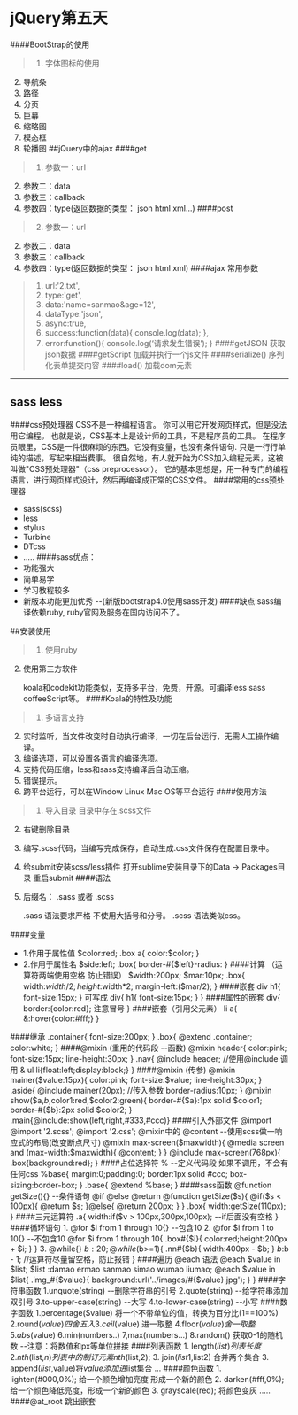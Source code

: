# jQuery第五天

####BootStrap的使用
>1. 字体图标的使用
2. 导航条
2. 路径
2. 分页
2. 巨幕
2. 缩略图
2. 模态框
2. 轮播图
##jQuery中的ajax
####get   
>1. 参数一：url
2. 参数二：data
2. 参数三：callback
2. 参数四：type(返回数据的类型： json html xml...)
####post
>2. 参数一：url
2. 参数二：data
2. 参数三：callback
2. 参数四：type(返回数据的类型： json html xml)
####ajax
	常用参数
>1. url:'2.txt',
>1. type:'get',
>1. data:'name=sanmao&age=12',
>1. dataType:'json',
>1. async:true,
>1. success:function(data){
		console.log(data);
	},
>1. error:function(){
console.log(‘请求发生错误’);
}
####getJSON
	获取json数据
####getScript
	加载并执行一个js文件
####serialize()
	序列化表单提交内容
####load()
	加载dom元素

---

## sass   less
####css预处理器
	CSS不是一种编程语言。
	你可以用它开发网页样式，但是没法用它编程。
	也就是说，CSS基本上是设计师的工具，不是程序员的工具。
	在程序员眼里，CSS是一件很麻烦的东西。它没有变量，也没有条件语句.
	只是一行行单纯的描述，写起来相当费事。
	很自然地，有人就开始为CSS加入编程元素，这被叫做"CSS预处理器"（css preprocessor）。
	它的基本思想是，用一种专门的编程语言，进行网页样式设计，然后再编译成正常的CSS文件。
####常用的css预处理器
* sass(scss)
* less
* stylus
* Turbine
* DTcss
*  .....
####sass优点：
* 功能强大
* 简单易学
* 学习教程较多
* 新版本功能更加优秀 --(新版bootstrap4.0使用sass开发)
####缺点:sass编译依赖ruby,  ruby官网及服务在国内访问不了。

##安装使用
>1. 使用ruby
2. 使用第三方软件  <br>

	koala和codekit功能类似，支持多平台，免费，开源。可编译less sass coffeeScript等。
####Koala的特性及功能
>1. 多语言支持
2. 实时监听，当文件改变时自动执行编译，一切在后台运行，无需人工操作编译。
3. 编译选项，可以设置各语言的编译选项。
4. 支持代码压缩，less和sass支持编译后自动压缩。
5. 错误提示。
6. 跨平台运行，可以在Window  Linux  Mac   OS等平台运行
####使用方法
>1. 导入目录 目录中存在.scss文件	
2. 右键删除目录
3. 编写.scss代码，当编写完成保存，自动生成.css文件保存在配置目录中。
4. 给submit安装scss/less插件 打开sublime安装目录下的Data → Packages目录 重启submit
####语法
1. 后缀名：  .sass  或者  .scss


	.sass  语法要求严格  不使用大括号和分号。
	.scss  语法类似css。
	
####变量	
* 1.作用于属性值
$color:red;
.box a{
color:$color;
}
* 2.作用于属性名
$side:left;
.box{
		border-#{$left}-radius:
}
####计算  （运算符两端使用空格 防止错误）
	$width:200px;
	$mar:10px;
	.box{
	width:$width/2;
	height:$width*2;
	margin-left:($mar/2);
	}
####嵌套
	div h1{
	font-size:15px;
	}
	可写成
	div{
	h1{
	font-size:15px;
	}
	}
####属性的嵌套
	div{
	border:{color:red}; 注意冒号
	}
####嵌套（引用父元素）
	li a{ &:hover{color:#fff;} }

####继承
	.container{
	font-size:200px;
	}
	.box{
	@extend .container;
	color:white;
	}
####@mixin (重用的代码段 --函数)
	@mixin header{
	color:pink;
	font-size:15px;
	line-height:30px;
	}
	.nav{
	@include header;    //使用@include 调用
	& ul li{float:left;display:block;}
	}
####@mixin (传参)
	@mixin mainer($value:15px){
	color:pink;
	font-size:$value;
	line-height:30px;
	}
	.aside{
	@include mainer(20px);  //传入参数
	border-radius:10px;
	}
	@mixin show($a,$b,$color1:red,$color2:green){
	border-#{$a}:1px solid $color1;
	border-#{$b}:2px solid $color2;
	}
	.main{@include:show(left,right,#333,#ccc)}
####引入外部文件 @import
	@import '2.scss';
	@import '2.css';
	@mixin中的 @content   --使用scss做一响应式的布局(改变断点尺寸)
	@mixin max-screen($maxwidth){
	@media screen and (max-width:$maxwidth){
	@content;
	}
	} 
	@include max-screen(768px){
	.box{background:red};
	}
####占位选择符 %   --定义代码段
	如果不调用，不会有任何css
	%base{
		margin:0;padding:0;
		border:1px solid #ccc;
		box-sizing:border-box;
	}
	.base{
	@extend %base;
	}
####sass函数  @function getSize(){}
	--条件语句 @if  @else  @return
	@function getSize($s){
		@if($s < 100px){
			@return $s;
		}@else{
			@return 200px;
		}
	}
	.box{
		width:getSize(110px);
	}
####三元运算符
	.a{
		width:if($v > 100px,300px,100px);  --if后面没有空格
		}
####循环语句
	1. @for $i from 1 through 10{}   --包含10
	2. @for $i from 1 to 10{}		--不包含10
	@for $i from 1 through 10{
	.box#{$i}{
	color:red;height:200px + $i;
	}
	}
	3. @while{}
	$b : 20;
	@while($b>=1){
		.nn#{$b}{
			width:400px - $b;
		}
		$b:$b - 1;     //运算符尽量留空格，防止报错
	} 
####遍历 @each
	语法
	@each $value in $list;
	$list :damao ermao sanmao simao wumao liumao;
	@each $value in $list{
	.img_#{$value}{
	background:url('../images/#{$value}.jpg');
	}
	}
####字符串函数
	1.unquote(string)  --删除字符串的引号
	2.quote(string)	--给字符串添加双引号
	3.to-upper-case(string)   --大写
	4.to-lower-case(string)	   --小写	
####数字函数
	1.percentage($value)  将一个不带单位的值，转换为百分比(1==100%)
	2.round($value)		四舍五入
	3.ceil($value)		进一取整
	4.floor($value)		舍一取整
	5.abs($value)
	6.min(numbers..)
	7,max(numbers...)
	8.random()			获取0-1的随机数
	--注意：将数值和px等单位拼接
####列表函数
	1. length($list)		列表长度
	2. nth($list,$n)		列表中的制订元素  nth($list,2);
	3. join($list1,$list2) 合并两个集合
	3. append($list,$value)将$value添加进$list集合
	...
####颜色函数
	1. lighten(#000,0%);  给一个颜色增加亮度 形成一个新的颜色
	2. darken(#fff,0%);   给一个颜色降低亮度，形成一个新的颜色
	3. grayscale(red);    将颜色变灰
	.....
####@at_root 跳出嵌套



